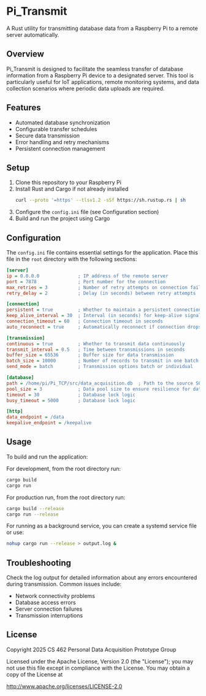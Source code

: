 # Pi_Transmit

A Rust utility for transmitting database data from a Raspberry Pi to a remote server automatically.

## Overview

Pi_Transmit is designed to facilitate the seamless transfer of database information from a Raspberry Pi device to a designated server. This tool is particularly useful for IoT applications, remote monitoring systems, and data collection scenarios where periodic data uploads are required.

## Features

- Automated database synchronization
- Configurable transfer schedules
- Secure data transmission
- Error handling and retry mechanisms
- Persistent connection management

## Setup

1. Clone this repository to your Raspberry Pi
2. Install Rust and Cargo if not already installed
   ```bash
   curl --proto '=https' --tlsv1.2 -sSf https://sh.rustup.rs | sh
   ```
3. Configure the `config.ini` file (see Configuration section)
4. Build and run the project using Cargo

## Configuration

The `config.ini` file contains essential settings for the application. Place this file in the `root` directory with the following sections:

```ini
[server]
ip = 0.0.0.0              ; IP address of the remote server
port = 7878               ; Port number for the connection
max_retries = 3           ; Number of retry attempts on connection failure
retry_delay = 2           ; Delay (in seconds) between retry attempts

[connection]
persistent = true         ; Whether to maintain a persistent connection
keep_alive_interval = 30  ; Interval (in seconds) for keep-alive signals
connection_timeout = 60   ; Connection timeout in seconds
auto_reconnect = true     ; Automatically reconnect if connection drops

[transmission]
continuous = true         ; Whether to transmit data continuously
transmit_interval = 0.5   ; Time between transmissions in seconds
buffer_size = 65536       ; Buffer size for data transmission
batch_size = 10000        ; Number of records to transmit in one batch
send_mode = batch         ; Transmission options batch or individual

[database]
path = /home/pi/Pi_TCP/src/data_acquisition.db  ; Path to the source SQLite database file
pool_size = 3             ; Data pool size to ensure resilience for database locks
timeout = 30              ; Database lock logic
busy_timeout = 5000       ; Database lock logic

[http]
data_endpoint = /data
keepalive_endpoint = /keepalive
```

## Usage

To build and run the application:

For development, from the root directory run:


```bash
cargo build
cargo run
```
For production run, from the root directory run:

```bash
cargo build --release
cargo run --release
```

For running as a background service, you can create a systemd service file or use:

```bash
nohup cargo run --release > output.log &
```

## Troubleshooting

Check the log output for detailed information about any errors encountered during transmission. Common issues include:
- Network connectivity problems
- Database access errors
- Server connection failures
- Transmission interruptions

## License

Copyright 2025 CS 462 Personal Data Acquisition Prototype Group

Licensed under the Apache License, Version 2.0 (the "License");
you may not use this file except in compliance with the License.
You may obtain a copy of the License at

http://www.apache.org/licenses/LICENSE-2.0
